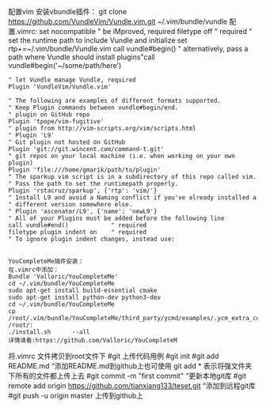  配置vim
 安装vbundle插件：
 git clone https://github.com/VundleVim/Vundle.vim.git ~/.vim/bundle/vundle
 配置.vimrc:
 set nocompatible              " be iMproved, required
 filetype off                  " required
 " set the runtime path to include Vundle and initialize
 set rtp+=~/.vim/bundle/Vundle.vim
 call vundle#begin()
	" alternatively, pass a path where Vundle should install plugins"call vundle#begin('~/some/path/here')

	" let Vundle manage Vundle, required
	Plugin 'VundleVim/Vundle.vim'
	
	" The following are examples of different formats supported.
	" Keep Plugin commands between vundle#begin/end.
	" plugin on GitHub repo
	Plugin 'tpope/vim-fugitive'
	" plugin from http://vim-scripts.org/vim/scripts.html
	" Plugin 'L9'
	" Git plugin not hosted on GitHub
	Plugin 'git://git.wincent.com/command-t.git'
	" git repos on your local machine (i.e. when working on your own plugin)
	Plugin 'file:///home/gmarik/path/to/plugin'
	" The sparkup vim script is in a subdirectory of this repo called vim.
	" Pass the path to set the runtimepath properly.
	Plugin 'rstacruz/sparkup', {'rtp': 'vim/'}
	" Install L9 and avoid a Naming conflict if you've already installed a
	" different version somewhere else.
	" Plugin 'ascenator/L9', {'name': 'newL9'}
	" All of your Plugins must be added before the following line
	call vundle#end()            " required
	filetype plugin indent on    " required
	" To ignore plugin indent changes, instead use:
	
	
	YouCompleteMe插件安装：
	在.vimrc中添加：
	Bundle 'Valloric/YouCompleteMe'
	cd ~/.vim/bundle/YouCompleteMe
	sudo apt-get install build-essential cmake
	sudo apt-get install python-dev python3-dev
	cd ~/.vim/bundle/YouCompleteMe
	cp /root/.vim/bundle/YouCompleteMe/third_party/ycmd/examples/.ycm_extra_conf.py /root/:
	./install.sh      --all
	详情请看:https://github.com/Valloric/YouCompleteM
将.vimrc 文件拷贝到root文件下
#git 上传代码用例
#git init
#git add README.md    “添加README.md到github上也可使用 git add * 表示将强文件夹下所有的文件都上传上去
#git commit -m "first commit"  “更新本地git库
#git remote add origin https://github.com/tianxiang133/teset.git “添加到远程git库
#git push -u origin master 上传到github上

